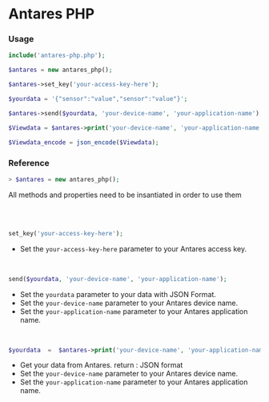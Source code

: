 # Antares PHP

### Usage
```php    
include('antares-php.php');

$antares = new antares_php();

$antares->set_key('your-access-key-here');

$yourdata = '{"sensor":"value","sensor":"value"}';

$antares->send($yourdata, 'your-device-name', 'your-application-name');  

$Viewdata = $antares->print('your-device-name', 'your-application-name');

$Viewdata_encode = json_encode($Viewdata);
``` 


### Reference

```php
> $antares = new antares_php(); 
```
All methods and properties need to be insantiated in order to use them

<br/>

<br/>


```php 
set_key('your-access-key-here');
``` 		
- Set the  `your-access-key-here` parameter to your Antares access key.

<br/>

```php 
send($yourdata, 'your-device-name', 'your-application-name'); 
``` 		
- Set the  `yourdata` parameter to your data with JSON Format.
- Set the  `your-device-name` parameter to your Antares device name.
- Set the  `your-application-name` parameter to your Antares application name.

<br/>

```php 
$yourdata  =  $antares->print('your-device-name', 'your-application-name');
``` 		
- Get your data from Antares. return : JSON format
- Set the  `your-device-name` parameter to your Antares device name.
- Set the  `your-application-name` parameter to your Antares application name.


